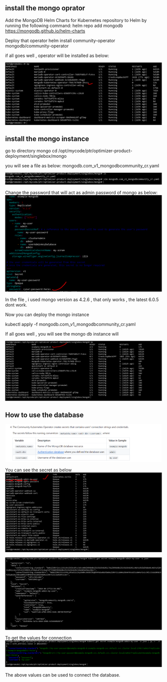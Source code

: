 
## install the mongo oprator
Add the MongoDB Helm Charts for Kubernetes repository to Helm by running the following command:
helm repo add mongodb https://mongodb.github.io/helm-charts

Deploy that operator
helm install community-operator mongodb/community-operator

if all goes well , operator will be installed as below:

![alt text](image-9.png)

## install the mongo instance
go to directory mongo
cd /opt/mycode/ptr/optimizer-product-deployment/singlebox/mongo

you will see a file as below:
mongodb.com_v1_mongodbcommunity_cr.yaml

![alt text](image-10.png)

Change the password that will act as admin password of mongo as below:
![alt text](image-11.png)

In the file , i used mongo version as 4.2.6 , that only works , the latest 6.0.5 dont work.

Now you can deploy the mongo instance 

kubectl apply -f mongodb.com_v1_mongodbcommunity_cr.yaml

If all goes well , you will see the mongo db instance will 

![alt text](image-12.png)

## How to use the database

![alt text](image-16.png)

You can see the secret as below
![alt text](image-13.png)

![alt text](image-14.png)

To get the values for connection 
![alt text](image-15.png)

The above values can be used to connect the database.

